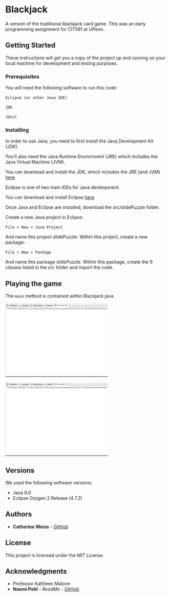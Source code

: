 # Blackjack

A version of the traditional blackjack card game. This was an early programming assignment for CIT591 at UPenn.

## Getting Started

These instructions will get you a copy of the project up and running on your local machine for development and testing purposes.

### Prerequisites

You will need the following software to run this code:

```
Eclipse (or other Java IDE)
```
```
JDK
```
```
JUnit
```

### Installing

In order to use Java, you need to first install the Java Development Kit (JDK).

You’ll also need the Java Runtime Environment (JRE) which includes the
Java Virtual Machine (JVM).

You can download and install the JDK, which includes the JRE (and JVM) [here](https://www.oracle.com/technetwork/java/javase/downloads/jdk8-downloads-2133151.html)

Eclipse is one of two main IDEs for Java development.

You can download and install Eclipse [here](https://www.eclipse.org/downloads/)

Once Java and Eclipse are installed, download the src/slidePuzzle folder.

Create a new Java project in Eclipse:
```
File > New > Java Project
```

And name this project slidePuzzle. Within this project, create a new package:

```
File > New > Package
```

And name this package slidePuzzle. Within this package, create the 9 classes listed in the src folder and import the code.

## Playing the game

The ```main``` method is contained within Blackjack.java. 

![](StandAt18.gif)

![](StandAt20.gif)

## Versions

We used the following software versions:

* Java 8.0
* Eclipse Oxygen.2 Release (4.7.2)

## Authors

* **Catherine Weiss** - [GitHub](https://github.com/catherineweiss)


## License

This project is licensed under the MIT License.

## Acknowledgments

* Professor Kathleen Malone
* **Naomi Pohl** - *ReadMe* - [GitHub](https://github.com/naomipohl)
